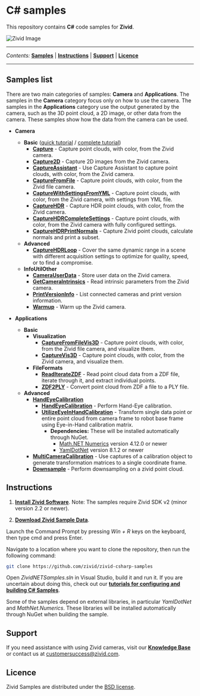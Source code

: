 # C# samples

This repository contains **C#** code samples for **Zivid**.

![Zivid Image][header-image]

---

*Contents:*
[**Samples**](#Samples-list) |
[**Instructions**](#Instructions) |
[**Support**](#Support) |
[**Licence**](#Licence)

---

## Samples list

There are two main categories of samples: **Camera** and **Applications**. The samples in the **Camera** category focus only on how to use the camera. The samples in the **Applications** category use the output generated by the camera, such as the 3D point cloud, a 2D image, or other data from the camera. These samples show how the data from the camera can be used.

- **Camera**
  - **Basic** ([quick tutorial][QuickCaptureTutorial-url] / [complete tutorial][CompleteCaptureTutorial-url])
    - [**Capture**][Capture-url] - Capture point clouds, with color, from the Zivid camera.
    - [**Capture2D**][Capture2D-url] - Capture 2D images from the Zivid camera.
    - [**CaptureAssistant**][CaptureAssistant-url] - Use Capture Assistant to capture point clouds, with color, from the Zivid camera.
    - [**CaptureFromFile**][CaptureFromFile-url] - Capture point clouds, with color, from the Zivid file camera.
    - [**CaptureWithSettingsFromYML**][CaptureWithSettingsFromYML-url] - Capture point clouds, with color, from the Zivid camera, with settings from YML file.
    - [**CaptureHDR**][CaptureHDR-url] - Capture HDR point clouds, with color, from the Zivid camera.
    - [**CaptureHDRCompleteSettings**][CaptureHDRCompleteSettings-url] - Capture point clouds, with color, from the Zivid camera with fully configured settings.
    - [**CaptureHDRPrintNormals**][CaptureHDRPrintNormals-url] - Capture Zivid point clouds, calculate normals and print a subset.
  - **Advanced**
    - [**CaptureHDRLoop**][CaptureHDRLoop-url] - Cover the same dynamic range in a scene with different acquisition settings to optimize for quality, speed, or to find a compromise.
  - **InfoUtilOther**
    - [**CameraUserData**][CameraUserData-url] - Store user data on the Zivid camera.
    - [**GetCameraIntrinsics**][GetCameraIntrinsics-url] - Read intrinsic parameters from the Zivid camera.
    - [**PrintVersionInfo**][PrintVersionInfo-url] - List connected cameras and print version information.
    - [**Warmup**][Warmup-url] - Warm up the Zivid camera.

- **Applications**
  - **Basic**
    - **Visualization**
      - [**CaptureFromFileVis3D**][CaptureFromFileVis3D-url] - Capture point clouds, with color, from the Zivid file camera, and visualize them.
      - [**CaptureVis3D**][CaptureVis3D-url] - Capture point clouds, with color, from the Zivid camera, and visualize them.
    - **FileFormats**
      - [**ReadIterateZDF**][ReadIterateZDF-url] - Read point cloud data from a ZDF file, iterate through it, and extract individual points.
      - [**ZDF2PLY**][ZDF2PLY-url] - Convert point cloud from ZDF a file to a PLY file.
  - **Advanced**
    - [**HandEyeCalibration**][HandEyeCalibrationReadme-url]
        - [**HandEyeCalibration**][HandEyeCalibration-url] - Perform Hand-Eye calibration.
        - [**UtilizeEyeInHandCalibration**][UtilizeEyeInHandCalibration-url] - Transform single data point or entire point cloud from camera frame to robot base frame using Eye-in-Hand calibration matrix.
          - **Dependencies:** These will be installed automatically through NuGet.
            - [Math.NET Numerics](https://numerics.mathdotnet.com/#Math-NET-Numerics) version 4.12.0 or newer
            - [YamlDotNet](https://github.com/aaubry/YamlDotNet/wiki) version 8.1.2 or newer
    - [**MultiCameraCalibration**][MultiCameraCalibration-url] - Use captures of a calibration object to generate transformation matrices to a single coordinate frame.
    - [**Downsample**][Downsample-url] - Perform downsampling on a zivid point cloud.

## Instructions

1. [**Install Zivid Software**][zivid-software-installation-url].
Note: The samples require Zivid SDK v2 (minor version 2.2 or newer).

2. [**Download Zivid Sample Data**][zivid-sample-data-url].


Launch the Command Prompt by pressing *Win + R* keys on the keyboard, then type cmd and press Enter.

Navigate to a location where you want to clone the repository, then run the following command:

```bash
git clone https://github.com/zivid/zivid-csharp-samples
```

Open *ZividNETSamples.sln* in Visual Studio, build it and run it. If you are uncertain about doing this, check out our [**tutorials for configuring and building C# Samples**](https://support.zivid.com/latest/academy/samples/c-sharp/build-c-sharp-samples-using-visual-studio.html).

Some of the samples depend on external libraries, in particular *YamlDotNet* and *MathNet.Numerics*. These libraries will be installed automatically through NuGet when building the sample.


## Support
If you need assistance with using Zivid cameras, visit our [**Knowledge Base**][knowledge-base-url] or contact us at [customersuccess@zivid.com](mailto:customersuccess@zivid.com).

## Licence
Zivid Samples are distributed under the [BSD license](LICENSE).

[header-image]: https://www.zivid.com/hubfs/softwarefiles/images/zivid-generic-github-header.png

[QuickCaptureTutorial-url]: source/Camera/Basic/QuickCaptureTutorial.md
[CompleteCaptureTutorial-url]: source/Camera/Basic/CaptureTutorial.md
[Capture-url]: source/Camera/Basic/Capture/Capture.cs
[Capture2D-url]: source/Camera/Basic/Capture2D/Capture2D.cs
[CaptureAssistant-url]: source/Camera/Basic/CaptureAssistant/CaptureAssistant.cs
[CaptureFromFile-url]: source/Camera/Basic/CaptureFromFile/CaptureFromFile.cs
[CaptureWithSettingsFromYML-url]: source/Camera/Basic/CaptureWithSettingsFromYML/CaptureWithSettingsFromYML.cs
[CaptureHDR-url]: source/Camera/Basic/CaptureHDR/CaptureHDR.cs
[CaptureHDRCompleteSettings-url]: source/Camera/Basic/CaptureHDRCompleteSettings/CaptureHDRCompleteSettings.cs
[CaptureHDRLoop-url]: source/Camera/Advanced/CaptureHDRLoop/CaptureHDRLoop.cs
[CaptureHDRPrintNormals-url]: source/Camera/Advanced/CaptureHDRPrintNormals/CaptureHDRPrintNormals.cs
[CameraUserData-url]: source/Camera/InfoUtilOther/CameraUserData/CameraUserData.cs
[GetCameraIntrinsics-url]: source/Camera/InfoUtilOther/GetCameraIntrinsics/GetCameraIntrinsics.cs
[PrintVersionInfo-url]: source/Camera/InfoUtilOther/PrintVersionInfo/PrintVersionInfo.cs
[Warmup-url]: source/Camera/InfoUtilOther/Warmup/Warmup.cs
[CaptureFromFileVis3D-url]: source/Applications/Basic/Visualization/CaptureFromFileVis3D/CaptureFromFileVis3D.cs
[CaptureVis3D-url]: source/Applications/Basic/Visualization/CaptureVis3D/CaptureVis3D.cs
[ReadIterateZDF-url]: source/Applications/Basic/FileFormats/ReadIterateZDF/ReadIterateZDF.cs
[ZDF2PLY-url]: source/Applications/Basic/FileFormats/ZDF2PLY/ZDF2PLY.cs
[HandEyeCalibrationReadme-url]: source/Applications/Advanced/HandEyeCalibration/README.md
[HandEyeCalibration-url]: source/Applications/Advanced/HandEyeCalibration/HandEyeCalibration/HandEyeCalibration.cs
[UtilizeEyeInHandCalibration-url]: source/Applications/Advanced/HandEyeCalibration/UtilizeEyeInHandCalibration/UtilizeEyeInHandCalibration.cs
[MultiCameraCalibration-url]: source/Applications/Advanced/MultiCameraCalibration/MultiCameraCalibration.cs
[Downsample-url]: source/Applications/Advanced/Downsample/Downsample.cs

[knowledge-base-url]: https://support.zivid.com/
[zivid-software-installation-url]: https://support.zivid.com/latest/academy/getting-started/zivid-software-installation.html
[zivid-sample-data-url]: https://support.zivid.com/latest/academy/samples/sample-data.html
